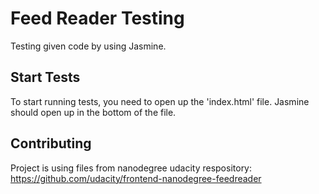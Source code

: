 # Feed Reader Testing

Testing given code by using Jasmine.

## Start Tests

To start running tests, you need to open up the 'index.html' file. Jasmine should open up in the bottom of the file.

## Contributing

Project is using files from nanodegree udacity respository:
https://github.com/udacity/frontend-nanodegree-feedreader
